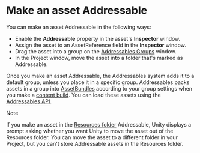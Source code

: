 # Make an asset Addressable

You can make an asset Addressable in the following ways:

* Enable the __Addressable__ property in the asset's **Inspector** window.
* Assign the asset to an AssetReference field in the **Inspector** window.
* Drag the asset into a group on the [Addressables Groups](GroupsWindow.md) window.
* In the Project window, move the asset into a folder that's marked as Addressable.

<!-- 
* Enable the __Addressable__ setting in the asset's Inspector:
  ![](images/get-started-addressable-setting.png)
* Drag or assign the asset to an AssetReference field in an Inspector:
  ![](images/get-started-assetreference.png)
* Drag the asset into a group on the [Addressables Groups](GroupsWindow.md) window:
  ![](images/get-started-addressables-groups.png)
* Put the asset in a Project folder that's marked as Addressable:
  ![](images/get-started-addressables-folder.png) -->

Once you make an asset Addressable, the Addressables system adds it to a default group, unless you place it in a specific group. Addressables packs assets in a group into [AssetBundles](xref:AssetBundlesIntro) according to your group settings when you make a [content build](xref:addressables-builds). You can load these assets using the [Addressables API](xref:addressables-api-load-asset-async).

> [!NOTE] 
> If you make an asset in the [Resources folder](xref:SpecialFolders) Addressable, Unity displays a prompt asking whether you want Unity to move the asset out of the Resources folder. You can move the asset to a different folder in your Project, but you can't store Addressable assets in the Resources folder.
